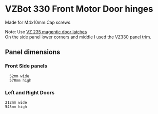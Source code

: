 # VZBot 330 Front Motor Door hinges
Made for M4x10mm Cap screws. 

Note: Use  [VZ 235 magentic door latches](https://github.com/VzBoT3D/VzBoT-Vz235/tree/main/Assemblies%20%26%20STL/Enclosure/Latches/latches)      
On the side panel lower corners and middle I used the [VZ330 panel trim](https://github.com/VzBoT3D/VzBoT-Vz330/tree/master/Assemblies%20BOM%20and%20STL/enclosure/Pannel%20trims).
## Panel dimensions    
  ### Front Side panels      
      52mm wide      
      570mm high      
   ### Left and Right Doors      
    212mm wide     
    545mm high      

